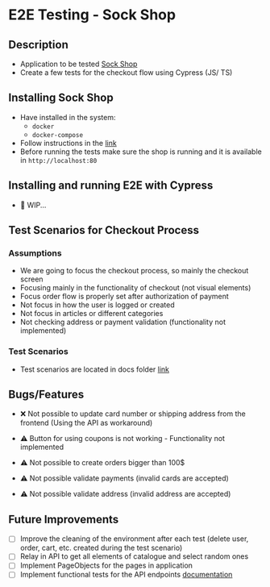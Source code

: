 # E2E Testing - Sock Shop

## Description

- Application to be tested [Sock Shop](https://microservices-demo.github.io/)
- Create a few tests for the checkout flow using Cypress (JS/ TS)

## Installing Sock Shop

- Have installed in the system:
  - `docker`
  - `docker-compose`
- Follow instructions in the [link](https://microservices-demo.github.io/docs/quickstart.html)
- Before running the tests make sure the shop is running and it is available in `http://localhost:80`

## Installing and running E2E with Cypress

- :construction: WIP...

## Test Scenarios for Checkout Process

### Assumptions

- We are going to focus the checkout process, so mainly the checkout screen
- Focusing mainly in the functionality of checkout (not visual elements)
- Focus order flow is properly set after authorization of payment
- Not focus in how the user is logged or created
- Not focus in articles or different categories
- Not checking address or payment validation (functionality not implemented)

### Test Scenarios

- Test scenarios are located in docs folder [link](docs/testPlan_checkout.md)

## Bugs/Features

- :x: Not possible to update card number or shipping address from the frontend (Using the API as workaround)

- :warning: Button for using coupons is not working - Functionality not implemented
- :warning: Not possible to create orders bigger than 100\$
- :warning: Not possible validate payments (invalid cards are accepted)
- :warning: Not possible validate address (invalid address are accepted)

## Future Improvements

- [ ] Improve the cleaning of the environment after each test (delete user, order, cart, etc. created during the test scenario)
- [ ] Relay in API to get all elements of catalogue and select random ones
- [ ] Implement PageObjects for the pages in application
- [ ] Implement functional tests for the API endpoints [documentation](https://microservices-demo.github.io/api/index.html)
